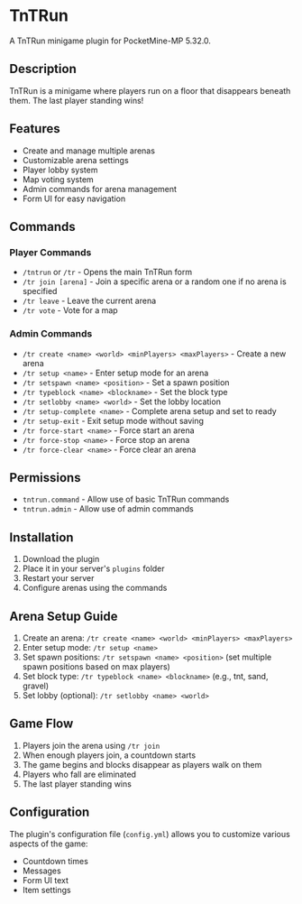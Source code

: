 # TnTRun

A TnTRun minigame plugin for PocketMine-MP 5.32.0.

## Description

TnTRun is a minigame where players run on a floor that disappears beneath them. The last player standing wins!

## Features

- Create and manage multiple arenas
- Customizable arena settings
- Player lobby system
- Map voting system
- Admin commands for arena management
- Form UI for easy navigation

## Commands

### Player Commands

- `/tntrun` or `/tr` - Opens the main TnTRun form
- `/tr join [arena]` - Join a specific arena or a random one if no arena is specified
- `/tr leave` - Leave the current arena
- `/tr vote` - Vote for a map

### Admin Commands
- `/tr create <name> <world> <minPlayers> <maxPlayers>` - Create a new arena  
- `/tr setup <name>` - Enter setup mode for an arena  
- `/tr setspawn <name> <position>` - Set a spawn position  
- `/tr typeblock <name> <blockname>` - Set the block type  
- `/tr setlobby <name> <world>` - Set the lobby location  
- `/tr setup-complete <name>` - Complete arena setup and set to ready  
- `/tr setup-exit` - Exit setup mode without saving  
- `/tr force-start <name>` - Force start an arena  
- `/tr force-stop <name>` - Force stop an arena  
- `/tr force-clear <name>` - Force clear an arena

## Permissions

- `tntrun.command` - Allow use of basic TnTRun commands
- `tntrun.admin` - Allow use of admin commands

## Installation

1. Download the plugin
2. Place it in your server's `plugins` folder
3. Restart your server
4. Configure arenas using the commands

## Arena Setup Guide

1. Create an arena: `/tr create <name> <world> <minPlayers> <maxPlayers>`
2. Enter setup mode: `/tr setup <name>`
3. Set spawn positions: `/tr setspawn <name> <position>` (set multiple spawn positions based on max players)
4. Set block type: `/tr typeblock <name> <blockname>` (e.g., tnt, sand, gravel)
5. Set lobby (optional): `/tr setlobby <name> <world>`

## Game Flow

1. Players join the arena using `/tr join`
2. When enough players join, a countdown starts
3. The game begins and blocks disappear as players walk on them
4. Players who fall are eliminated
5. The last player standing wins

## Configuration

The plugin's configuration file (`config.yml`) allows you to customize various aspects of the game:

- Countdown times
- Messages
- Form UI text
- Item settings
